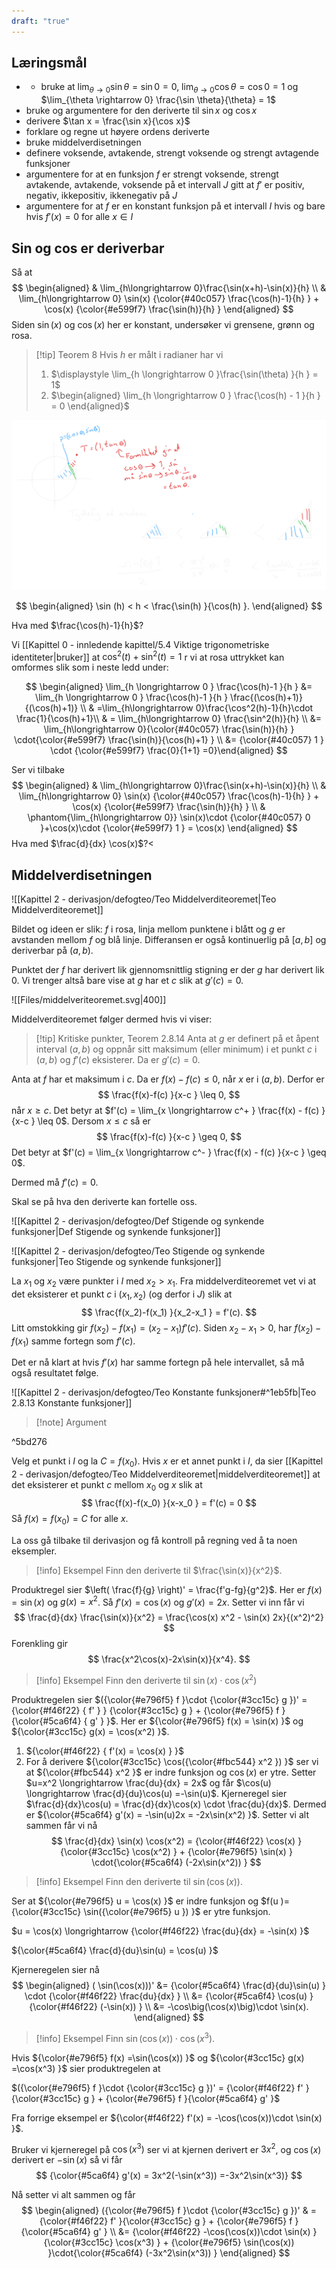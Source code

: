 ```yaml
---
draft: "true"
---
```

## Læringsmål

- - bruke at $\lim_{\theta \rightarrow 0}\sin \theta = \sin 0 = 0$, $\lim_{\theta \rightarrow 0}\cos \theta = \cos 0 = 1$ og $\lim_{\theta \rightarrow 0} \frac{\sin \theta}{\theta} = 1$ 
- bruke og argumentere for den deriverte til $\sin x$ og $\cos x$
- derivere $\tan x = \frac{\sin x}{\cos x}$ 
- forklare og regne ut høyere ordens deriverte 
- bruke middelverdisetningen
- definere voksende, avtakende, strengt voksende og strengt avtagende funksjoner
- argumentere for at en funksjon $f$ er strengt voksende, strengt avtakende, avtakende, voksende på et intervall $J$ gitt at $f'$ er positiv, negativ, ikkepositiv, ikkenegativ på $J$
- argumentere for at $f$ er en konstant funksjon på et intervall $I$ hvis og bare hvis $f'(x) = 0$ for alle $x\in I$ 



## Sin og cos er deriverbar

Så at 
$$
\begin{aligned} 
  & \lim_{h\longrightarrow  0}\frac{\sin(x+h)-\sin(x)}{h} \\ & \lim_{h\longrightarrow  0}  \sin(x) {\color{#40c057} \frac{\cos(h)-1}{h} } + \cos(x) {\color{#e599f7} \frac{\sin(h)}{h} }
\end{aligned} 
$$
Siden $\sin(x)$ og $\cos(x)$ her er konstant, undersøker vi grensene, grønn og rosa.

> [!tip] Teorem 8 
>   Hvis $h$ er målt i radianer har vi
>   1. $\displaystyle \lim_{h \longrightarrow 0 }\frac{\sin(\theta) }{h } = 1$
>   2. $\begin{aligned} \lim_{h \longrightarrow 0 } \frac{\cos(h) - 1 }{h } = 0  \end{aligned}$  

![](Files/shapes%20at%2024-07-30%2012.09.00.svg)

$$
\begin{aligned} 
  \sin (h) < h < \frac{\sin(h) }{\cos(h) }.
\end{aligned} 
$$


Hva med $\frac{\cos(h)-1}{h}$?

Vi [[Kapittel 0 - innledende kapittel/5.4 Viktige trigonometriske identiteter|bruker]] at $\cos^2(t)+\sin^2(t) = 1$ r vi at rosa uttrykket kan omformes slik som i neste ledd under: 

$$
\begin{aligned} \lim_{h \longrightarrow  0  } \frac{\cos(h)-1 }{h } &= \lim_{h \longrightarrow  0  } \frac{\cos(h)-1 }{h } \frac{(\cos(h)+1)}{(\cos(h)+1)} \\ & =\lim_{h\longrightarrow  0}\frac{\cos^2(h)-1}{h}\cdot \frac{1}{\cos(h)+1}\\ & = \lim_{h\longrightarrow  0} \frac{\sin^2(h)}{h} \\ &= \lim_{h\longrightarrow  0}{\color{#40c057}  \frac{\sin(h)}{h} } \cdot{\color{#e599f7}  \frac{\sin(h)}{\cos(h)+1}  } \\ &=   {\color{#40c057} 1 } \cdot {\color{#e599f7} \frac{0}{1+1}  =0}\end{aligned}
$$


Ser vi tilbake
$$
\begin{aligned} 
  & \lim_{h\longrightarrow  0}\frac{\sin(x+h)-\sin(x)}{h} \\ & \lim_{h\longrightarrow  0}  \sin(x) {\color{#40c057} \frac{\cos(h)-1}{h} } + \cos(x) {\color{#e599f7} \frac{\sin(h)}{h} } \\ & \phantom{\lim_{h\longrightarrow  0}} \sin(x)\cdot {\color{#40c057} 0 }+\cos(x)\cdot {\color{#e599f7} 1 } = \cos(x)
\end{aligned} 
$$
Hva med $\frac{d}{dx} \cos(x)$?<
## Middelverdisetningen

![[Kapittel 2 - derivasjon/defogteo/Teo Middelverditeoremet|Teo Middelverditeoremet]]

Bildet og ideen er slik: $f$ i rosa, linja mellom punktene i blått og $g$ er avstanden mellom $f$ og blå linje. 
Differansen er også kontinuerlig på $[a,b]$ og deriverbar på $(a,b)$. 

Punktet der $f$ har derivert lik gjennomsnittlig stigning er der $g$ har derivert lik 0.  Vi trenger altså bare vise at $g$ har et $c$ slik at $g'(c) = 0$.

![[Files/middelveriteoremet.svg|400]]

Middelverditeoremet følger dermed hvis vi viser:
> [!tip] Kritiske punkter, Teorem 2.8.14
> Anta at $g$ er definert på et åpent interval $(a,b)$ og oppnår sitt maksimum (eller minimum) i et punkt $c$ i $(a,b)$ og $f'(c)$ eksisterer. 
> Da er $g'(c) = 0$.

Anta at $f$ har et maksimum i $c$. Da er $f(x)-f(c) \leq 0$, når $x$ er i $(a,b)$. Derfor er
$$
\frac{f(x)-f(c) }{x-c } \leq 0,
$$
når $x \ge c$. Det betyr at $f'(c) = \lim_{x \longrightarrow c^+ } \frac{f(x) - f(c) }{x-c } \leq 0$.
Dersom $x\leq c$ så er 
$$
\frac{f(x)-f(c) }{x-c } \geq 0,
$$
Det betyr at $f'(c) = \lim_{x \longrightarrow c^- } \frac{f(x) - f(c) }{x-c } \geq 0$.

Dermed må $f'(c) = 0$.




Skal se på hva den deriverte kan fortelle oss.

![[Kapittel 2 - derivasjon/defogteo/Def Stigende og synkende funksjoner|Def Stigende og synkende funksjoner]]

![[Kapittel 2 - derivasjon/defogteo/Teo Stigende og synkende funksjoner|Teo Stigende og synkende funksjoner]]

La $x_1$ og $x_2$ være punkter i $I$ med $x_2 > x_1$. Fra middelverditeoremet vet vi at det eksisterer et punkt $c$ i $(x_1, x_2)$ (og derfor i $J$) slik at 
$$
\frac{f(x_2)-f(x_1) }{x_2-x_1 }  = f'(c).
$$
Litt omstokking gir $f(x_2) - f(x_1) = (x_2-x_1)f'(c)$. Siden $x_2-x_1>0$, har $f(x_2)-f(x_1)$ samme fortegn som $f'(c)$. 

Det er nå klart at hvis $f'(x)$ har samme fortegn på hele intervallet, så må også resultatet følge. 





![[Kapittel 2 - derivasjon/defogteo/Teo Konstante funksjoner#^1eb5fb|Teo 2.8.13 Konstante funksjoner]]

> [!note] Argument 
> 

^5bd276

Velg et punkt i $I$ og la $C = f(x_0)$. Hvis $x$ er et annet punkt i $I$, da sier [[Kapittel 2 - derivasjon/defogteo/Teo Middelverditeoremet|middelverditeoremet]] at det eksisterer et punkt $c$ mellom $x_0$ og $x$ slik at 
$$
\frac{f(x)-f(x_0) }{x-x_0 }  = f'(c) = 0
$$
Så $f(x)=f(x_0)=C$ for alle $x$.  



















La oss gå tilbake til derivasjon og få kontroll på regning ved å ta noen eksempler.

> [!info] Eksempel 
> Finn den deriverte til $\frac{\sin(x)}{x^2}$.

Produktregel sier $\left( \frac{f}{g} \right)' = \frac{f'g-fg}{g^2}$. Her er  $f(x) = \sin(x)$ og $g(x) = x^2$. Så $f'(x) = \cos(x)$ og $g'(x) = 2x$. Setter vi inn får vi
$$
\frac{d}{dx}  \frac{\sin(x)}{x^2} = \frac{\cos(x) x^2 - \sin(x) 2x}{(x^2)^2}
$$
Forenkling gir
$$
\frac{x^2\cos(x)-2x\sin(x)}{x^4}.
$$

> [!info] Eksempel 
> Finn den deriverte til
> $\sin(x)\cdot \cos(x^2)$

Produktregelen sier $({\color{#e796f5} f }\cdot {\color{#3cc15c} g })' = {\color{#f46f22} { f' } } {\color{#3cc15c} g } + {\color{#e796f5} f }{\color{#5ca6f4} { g' } }$. Her er ${\color{#e796f5} f(x) = \sin(x) }$ og ${\color{#3cc15c} g(x) = \cos(x^2) }$. 

1. ${\color{#f46f22} { f'(x) = \cos(x) } }$ 
2. For å derivere ${\color{#3cc15c} \cos({\color{#fbc544} x^2 }) }$ ser vi at ${\color{#fbc544} x^2 }$ er indre funksjon og $\cos(x)$ er ytre. Setter $u=x^2 \longrightarrow  \frac{du}{dx} = 2x$ og får $\cos(u) \longrightarrow \frac{d}{du}\cos(u) =-\sin(u)$. Kjerneregel sier $\frac{d}{dx}\cos(u) = \frac{d}{dx}\cos(x) \cdot \frac{du}{dx}$. Dermed er ${\color{#5ca6f4} g'(x) = -\sin(u)2x = -2x\sin(x^2) }$.
Setter vi alt sammen får vi nå
$$
\frac{d}{dx} \sin(x) \cos(x^2) = {\color{#f46f22} \cos(x) } {\color{#3cc15c} \cos(x^2) } + {\color{#e796f5} \sin(x) } \cdot{\color{#5ca6f4}  (-2x\sin(x^2)) }
$$



> [!info] Eksempel 
> Finn den deriverte til $\sin(\cos(x))$.

Ser at ${\color{#e796f5} u = \cos(x) }$ er indre funksjon og $f(u )={\color{#3cc15c} \sin({\color{#e796f5} u }) }$ er ytre funksjon. 

 $u = \cos(x) \longrightarrow  {\color{#f46f22} \frac{du}{dx} = -\sin(x) }$

${\color{#5ca6f4} \frac{d}{du}\sin(u) = \cos(u) }$

Kjerneregelen sier nå
$$
\begin{aligned} 
(  \sin(\cos(x)))'  &= {\color{#5ca6f4} \frac{d}{du}\sin(u) } \cdot {\color{#f46f22} \frac{du}{dx} } \\ &= {\color{#5ca6f4} \cos(u) } {\color{#f46f22} (-\sin(x)) } \\ &= -\cos\big(\cos(x)\big)\cdot \sin(x).
\end{aligned} 
$$


> [!info] Eksempel 
> Finn $\sin(\cos(x)) \cdot \cos(x^3)$.

Hvis ${\color{#e796f5} f(x) =\sin(\cos(x)) }$ og ${\color{#3cc15c} g(x) =\cos(x^3) }$ sier produktregelen at

$({\color{#e796f5} f }\cdot {\color{#3cc15c} g })' = {\color{#f46f22} f' }{\color{#3cc15c} g } + {\color{#e796f5} f }{\color{#5ca6f4} g' }$

Fra forrige eksempel er ${\color{#f46f22} f'(x) = -\cos(\cos(x))\cdot \sin(x) }$.

Bruker vi kjerneregel på $\cos(x^3)$ ser vi at kjernen derivert er $3x^2$, og $\cos(x)$ derivert er $-\sin(x)$ så vi får
$$
{\color{#5ca6f4} g'(x) = 3x^2(-\sin(x^3)) =-3x^2\sin(x^3)}
$$

Nå setter vi alt sammen og får
$$
\begin{aligned} 
  ({\color{#e796f5} f }\cdot {\color{#3cc15c} g })' & = {\color{#f46f22} f' }{\color{#3cc15c} g } + {\color{#e796f5} f }{\color{#5ca6f4} g' } \\  &= {\color{#f46f22}  -\cos(\cos(x))\cdot \sin(x) } {\color{#3cc15c} \cos(x^3) } + {\color{#e796f5} \sin(\cos(x)) }\cdot{\color{#5ca6f4} (-3x^2\sin(x^3)) }
\end{aligned} 
$$
